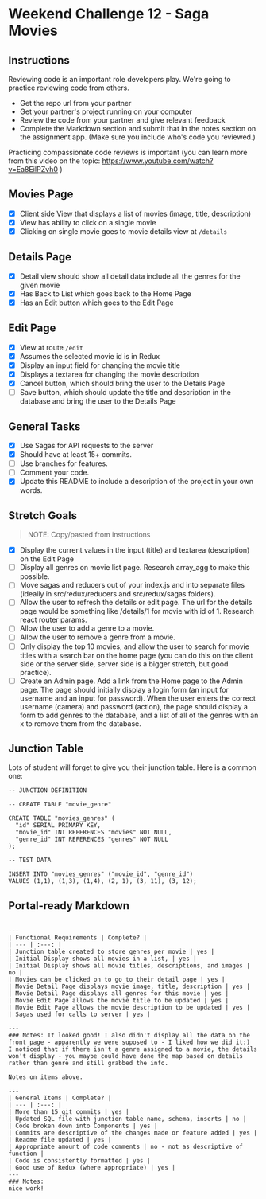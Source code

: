# Weekend Challenge 12 - Saga Movies

## Instructions

Reviewing code is an important role developers play. We're going to practice reviewing code from others.

- Get the repo url from your partner
- Get your partner's project running on your computer
- Review the code from your partner and give relevant feedback
- Complete the Markdown section and submit that in the notes section on the assignment app. (Make sure you include who's code you reviewed.)

Practicing compassionate code reviews is important (you can learn more from this video on the topic: https://www.youtube.com/watch?v=Ea8EiIPZvh0 )



## Movies Page

- [x] Client side View that displays a list of movies (image, title, description)
- [x] View has ability to click on a single movie
- [x] Clicking on single movie goes to movie details view at `/details`

## Details Page

- [x] Detail view should show all detail data include all the genres for the given movie
- [x] Has Back to List which goes back to the Home Page
- [x] Has an Edit button which goes to the Edit Page

## Edit Page

- [x] View at route `/edit`
- [x] Assumes the selected movie id is in Redux
- [x] Display an input field for changing the movie title
- [x] Displays a textarea for changing the movie description
- [x] Cancel button, which should bring the user to the Details Page
- [ ] Save button, which should update the title and description in the database and bring the user to the Details Page

## General Tasks

- [x] Use Sagas for API requests to the server
- [x] Should have at least 15+ commits. 
- [ ] Use branches for features.
- [ ] Comment your code.
- [x] Update this README to include a description of the project in your own words.

## Stretch Goals

> NOTE: Copy/pasted from instructions

- [x] Display the current values in the input (title) and textarea (description) on the Edit Page
- [ ] Display all genres on movie list page. Research array_agg to make this possible.
- [ ] Move sagas and reducers out of your index.js and into separate files (ideally in src/redux/reducers and src/redux/sagas folders).
- [ ] Allow the user to refresh the details or edit page. The url for the details page would be something like /details/1 for movie with id of 1. Research react router params.
- [ ] Allow the user to add a genre to a movie.
- [ ] Allow the user to remove a genre from a movie.
- [ ] Only display the top 10 movies, and allow the user to search for movie titles with a search bar on the home page (you can do this on the client side or the server side, server side is a bigger stretch, but good practice).
- [ ] Create an Admin page. Add a link from the Home page to the Admin page. The page should initially display a login form (an input for username and an input for password). When the user enters the correct username (camera) and password (action), the page should display a form to add genres to the database, and a list of all of the genres with an x to remove them from the database. 

## Junction Table

Lots of student will forget to give you their junction table. Here is a common one:

```
-- JUNCTION DEFINITION

-- CREATE TABLE "movie_genre"

CREATE TABLE "movies_genres" (
  "id" SERIAL PRIMARY KEY,
  "movie_id" INT REFERENCES "movies" NOT NULL,
  "genre_id" INT REFERENCES "genres" NOT NULL
);

-- TEST DATA

INSERT INTO "movies_genres" ("movie_id", "genre_id")
VALUES (1,1), (1,3), (1,4), (2, 1), (3, 11), (3, 12);
```


## Portal-ready Markdown

```

---
| Functional Requirements | Complete? |
| --- | :---: |
| Junction table created to store genres per movie | yes |
| Initial Display shows all movies in a list, | yes |
| Initial Display shows all movie titles, descriptions, and images | no |
| Movies can be clicked on to go to their detail page | yes |
| Movie Detail Page displays movie image, title, description | yes |
| Movie Detail Page displays all genres for this movie | yes |
| Movie Edit Page allows the movie title to be updated | yes |
| Movie Edit Page allows the movie description to be updated | yes |
| Sagas used for calls to server | yes |

---
### Notes: It looked good! I also didn't display all the data on the front page - apparently we were suposed to - I liked how we did it:)
I noticed that if there isn't a genre assigned to a movie, the details won't display - you maybe could have done the map based on details rather than genre and still grabbed the info. 

Notes on items above.

---
| General Items | Complete? |
| --- | :---: |
| More than 15 git commits | yes |
| Updated SQL file with junction table name, schema, inserts | no |
| Code broken down into Components | yes |
| Commits are descriptive of the changes made or feature added | yes |
| Readme file updated | yes |
| Appropriate amount of code comments | no - not as descriptive of function |
| Code is consistently formatted | yes |
| Good use of Redux (where appropriate) | yes |
---
### Notes:
nice work!


```

